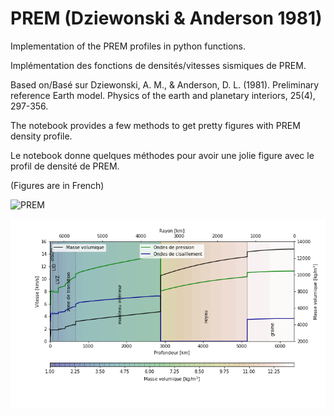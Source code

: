 # PREM (Dziewonski & Anderson 1981)
 
Implementation of the PREM profiles in python functions.

Implémentation des fonctions de densités/vitesses sismiques de PREM. 

Based on/Basé sur Dziewonski, A. M., & Anderson, D. L. (1981). Preliminary reference Earth model. Physics of the earth and planetary interiors, 25(4), 297-356.


The notebook provides a few methods to get pretty figures with PREM density profile. 

Le notebook donne quelques méthodes pour avoir une jolie figure avec le profil de densité de PREM. 

(Figures are in French)

![PREM](PREM.png "PREM profile")

![PREM](PREM_manteau.png "PREM profile")
